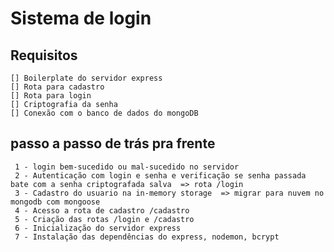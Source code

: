 # Sistema de login

## Requisitos
    [] Boilerplate do servidor express
    [] Rota para cadastro
    [] Rota para login
    [] Criptografia da senha
    [] Conexão com o banco de dados do mongoDB

## passo a passo de trás pra frente
     1 - login bem-sucedido ou mal-sucedido no servidor
     2 - Autenticação com login e senha e verificação se senha passada bate com a senha criptografada salva  => rota /login
     3 - Cadastro do usuario na in-memory storage  => migrar para nuvem no mongodb com mongoose
     4 - Acesso a rota de cadastro /cadastro
     5 - Criação das rotas /login e /cadastro
     6 - Inicialização do servidor express
     7 - Instalação das dependências do express, nodemon, bcrypt


